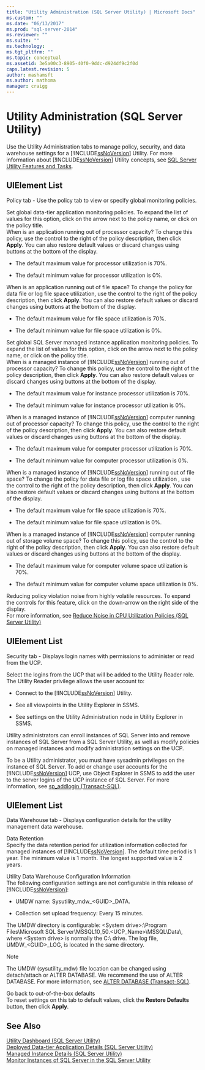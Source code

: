 ```yaml
---
title: "Utility Administration (SQL Server Utility) | Microsoft Docs"
ms.custom: ""
ms.date: "06/13/2017"
ms.prod: "sql-server-2014"
ms.reviewer: ""
ms.suite: ""
ms.technology:
ms.tgt_pltfrm: ""
ms.topic: conceptual
ms.assetid: 3e5a00c3-8905-40f0-9ddc-d924df9c2f0d
caps.latest.revision: 5
author: mashamsft
ms.author: mathoma
manager: craigg
---
```

# Utility Administration (SQL Server Utility)
  Use the Utility Administration tabs to manage policy, security, and data warehouse settings for a [!INCLUDE[ssNoVersion](../includes/ssnoversion-md.md)] Utility. For more information about [!INCLUDE[ssNoVersion](../includes/ssnoversion-md.md)] Utility concepts, see [SQL Server Utility Features and Tasks](../relational-databases/manage/sql-server-utility-features-and-tasks.md).  
  
## UIElement List  
 Policy tab - Use the policy tab to view or specify global monitoring policies.  
  
 Set global data-tier application monitoring policies. To expand the list of values for this option, click on the arrow next to the policy name, or click on the policy title.  
 When is an application running out of processor capacity? To change this policy, use the control to the right of the policy description, then click **Apply**. You can also restore default values or discard changes using buttons at the bottom of the display.  
  
-   The default maximum value for processor utilization is 70%.  
  
-   The default minimum value for processor utilization is 0%.  
  
 When is an application running out of file space? To change the policy for data file or log file space utilization, use the control to the right of the policy description, then click **Apply**. You can also restore default values or discard changes using buttons at the bottom of the display.  
  
-   The default maximum value for file space utilization is 70%.  
  
-   The default minimum value for file space utilization is 0%.  
  
 Set global SQL Server managed instance application monitoring policies. To expand the list of values for this option, click on the arrow next to the policy name, or click on the policy title.  
 When is a managed instance of [!INCLUDE[ssNoVersion](../includes/ssnoversion-md.md)] running out of processor capacity? To change this policy, use the control to the right of the policy description, then click **Apply**. You can also restore default values or discard changes using buttons at the bottom of the display.  
  
-   The default maximum value for instance processor utilization is 70%.  
  
-   The default minimum value for instance processor utilization is 0%.  
  
 When is a managed instance of [!INCLUDE[ssNoVersion](../includes/ssnoversion-md.md)] computer running out of processor capacity? To change this policy, use the control to the right of the policy description, then click **Apply**. You can also restore default values or discard changes using buttons at the bottom of the display.  
  
-   The default maximum value for computer processor utilization is 70%.  
  
-   The default minimum value for computer processor utilization is 0%.  
  
 When is a managed instance of [!INCLUDE[ssNoVersion](../includes/ssnoversion-md.md)] running out of file space? To change the policy for data file or log file space utilization , use the control to the right of the policy description, then click **Apply**. You can also restore default values or discard changes using buttons at the bottom of the display.  
  
-   The default maximum value for file space utilization is 70%.  
  
-   The default minimum value for file space utilization is 0%.  
  
 When is a managed instance of [!INCLUDE[ssNoVersion](../includes/ssnoversion-md.md)] computer running out of storage volume space? To change this policy, use the control to the right of the policy description, then click **Apply**. You can also restore default values or discard changes using buttons at the bottom of the display.  
  
-   The default maximum value for computer volume space utilization is 70%.  
  
-   The default minimum value for computer volume space utilization is 0%.  
  
 Reducing policy violation noise from highly volatile resources. To expand the controls for this feature, click on the down-arrow on the right side of the display.  
 For more information, see [Reduce Noise in CPU Utilization Policies &#40;SQL Server Utility&#41;](../relational-databases/manage/reduce-noise-in-cpu-utilization-policies-sql-server-utility.md)  
  
## UIElement List  
 Security tab - Displays login names with permissions to administer or read from the UCP.  
  
 Select the logins from the UCP that will be added to the Utility Reader role.  
 The Utility Reader privilege allows the user account to:  
  
-   Connect to the [!INCLUDE[ssNoVersion](../includes/ssnoversion-md.md)] Utility.  
  
-   See all viewpoints in the Utility Explorer in SSMS.  
  
-   See settings on the Utility Administration node in Utility Explorer in SSMS.  
  
 Utility administrators can enroll instances of SQL Server into and remove instances of SQL Server from a SQL Server Utility, as well as modify policies on managed instances and modify administration settings on the UCP.  
  
 To be a Utility administrator, you must have sysadmin privileges on the instance of SQL Server. To add or change user accounts for the [!INCLUDE[ssNoVersion](../includes/ssnoversion-md.md)] UCP, use Object Explorer in SSMS to add the user to the server logins of the UCP instance of SQL Server. For more information, see [sp_addlogin &#40;Transact-SQL&#41;](/sql/relational-databases/system-stored-procedures/sp-addlogin-transact-sql).  
  
## UIElement List  
 Data Warehouse tab - Displays configuration details for the utility management data warehouse.  
  
 Data Retention  
 Specify the data retention period for utilization information collected for managed instances of [!INCLUDE[ssNoVersion](../includes/ssnoversion-md.md)]. The default time period is 1 year. The minimum value is 1 month. The longest supported value is 2 years.  
  
 Utility Data Warehouse Configuration Information  
 The following configuration settings are not configurable in this release of [!INCLUDE[ssNoVersion](../includes/ssnoversion-md.md)]:  
  
-   UMDW name: Sysutility_mdw_\<GUID>_DATA.  
  
-   Collection set upload frequency: Every 15 minutes.  
  
 The UMDW directory is configurable: \<System drive>:\Program Files\Microsoft SQL Server\MSSQL10_50.<UCP_Name>\MSSQL\Data\\, where \<System drive> is normally the C:\ drive. The log file, UMDW_\<GUID>_LOG, is located in the same directory.  
  
> [!NOTE]  
>  The UMDW (sysutility_mdw) file location can be changed using detach/attach or ALTER DATABASE. We recommend the use of ALTER DATABASE. For more information, see [ALTER DATABASE &#40;Transact-SQL&#41;](/sql/t-sql/statements/alter-database-transact-sql).  
  
 Go back to out-of-the-box defaults  
 To reset settings on this tab to default values, click the **Restore Defaults** button, then click **Apply**.  
  
## See Also  
 [Utility Dashboard &#40;SQL Server Utility&#41;](../../2014/database-engine/utility-dashboard-sql-server-utility.md)   
 [Deployed Data-tier Application Details &#40;SQL Server Utility&#41;](../../2014/database-engine/deployed-data-tier-application-details-sql-server-utility.md)   
 [Managed Instance Details &#40;SQL Server Utility&#41;](../../2014/database-engine/managed-instance-details-sql-server-utility.md)   
 [Monitor Instances of SQL Server in the SQL Server Utility](../relational-databases/manage/monitor-instances-of-sql-server-in-the-sql-server-utility.md)  
  
  
